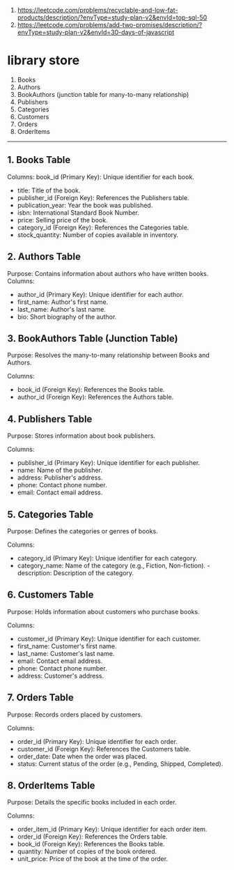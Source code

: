 1. https://leetcode.com/problems/recyclable-and-low-fat-products/description/?envType=study-plan-v2&envId=top-sql-50
2. https://leetcode.com/problems/add-two-promises/description/?envType=study-plan-v2&envId=30-days-of-javascript


# library store
1. Books
2. Authors
3. BookAuthors (junction table for many-to-many relationship)
4. Publishers
5. Categories
6. Customers
7. Orders
8. OrderItems

---
## 1. Books Table
Columns:
book_id (Primary Key): Unique identifier for each book.
- title: Title of the book.
- publisher_id (Foreign Key): References the Publishers table.
- publication_year: Year the book was published.
- isbn: International Standard Book Number.
- price: Selling price of the book.
- category_id (Foreign Key): References the Categories table.
- stock_quantity: Number of copies available in inventory.

## 2. Authors Table
Purpose: Contains information about authors who have written books.
Columns:
- author_id (Primary Key): Unique identifier for each author.
- first_name: Author's first name.
- last_name: Author's last name.
- bio: Short biography of the author.

## 3. BookAuthors Table (Junction Table)
Purpose: Resolves the many-to-many relationship between Books and Authors.

Columns:

- book_id (Foreign Key): References the Books table.
- author_id (Foreign Key): References the Authors table.


## 4. Publishers Table
Purpose: Stores information about book publishers.

Columns:

- publisher_id (Primary Key): Unique identifier for each publisher.
- name: Name of the publisher.
- address: Publisher's address.
- phone: Contact phone number.
- email: Contact email address.

## 5. Categories Table
Purpose: Defines the categories or genres of books.

Columns:

- category_id (Primary Key): Unique identifier for each category.
- category_name: Name of the category (e.g., Fiction, Non-fiction).
-description: Description of the category.


## 6. Customers Table
Purpose: Holds information about customers who purchase books.

Columns:

- customer_id (Primary Key): Unique identifier for each customer.
- first_name: Customer's first name.
- last_name: Customer's last name.
- email: Contact email address.
- phone: Contact phone number.
- address: Customer's address.


## 7. Orders Table
Purpose: Records orders placed by customers.

Columns:

- order_id (Primary Key): Unique identifier for each order.
- customer_id (Foreign Key): References the Customers table.
- order_date: Date when the order was placed.
- status: Current status of the order (e.g., Pending, Shipped, Completed).


## 8. OrderItems Table
Purpose: Details the specific books included in each order.

Columns:

- order_item_id (Primary Key): Unique identifier for each order item.
- order_id (Foreign Key): References the Orders table.
- book_id (Foreign Key): References the Books table.
- quantity: Number of copies of the book ordered.
- unit_price: Price of the book at the time of the order.